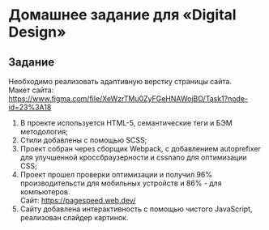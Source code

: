 <h1>
    Домашнее задание для «Digital Design»
</h1>

## Задание

Необходимо реализовать адаптивную верстку страницы сайта.</br>
Макет сайта: https://www.figma.com/file/XeWzrTMu0ZyFGeHNAWojBO/Task1?node-id=23%3A18</br>

1. В проекте используется HTML-5, семантические теги и БЭМ методология;</br>
2. Стили добавлены с помощью SCSS;</br>
3. Проект собран через сборщик Webpack, с добавлением autoprefixer для улучшенной кроссбраузерности и cssnano для оптимизации CSS;</br>
4. Проект прошел проверки оптимизации и получил 96% производительсти для мобильных устройств и 86% - для компьютеров.</br>
Сайт: https://pagespeed.web.dev/</br>
5. Сайту добавлена интерактивность с помощью чистого JavaScript, реализован слайдер картинок.</br>
